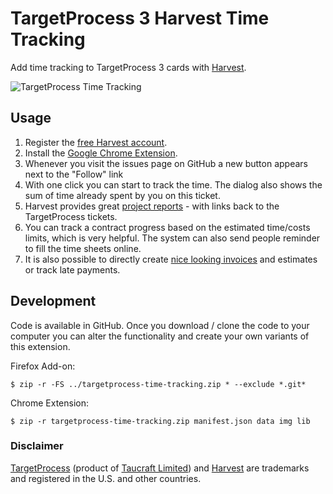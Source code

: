 TargetProcess 3 Harvest Time Tracking
====================

Add time tracking to TargetProcess 3 cards with [Harvest](http://try.hrv.st/3-12573).

![TargetProcess Time Tracking](https://raw.githubusercontent.com/nickdenardis/targetprocess-time-tracking/master/img/targetprocess-time-tracking-440x280.png)

Usage
-----
1. Register the [free Harvest account](http://try.hrv.st/3-12573).
2. Install the [Google Chrome Extension](https://chrome.google.com/webstore/detail/lkkedgoebnekpinhipgelkfbbdjfookh).
3. Whenever you visit the issues page on GitHub a new button appears next to the "Follow" link
4. With one click you can start to track the time. The dialog also shows the sum of time already spent by you on this ticket.
5. Harvest provides great [project reports](http://try.hrv.st/3-12573) - with links back to the TargetProcess tickets.
6. You can track a contract progress based on the estimated time/costs limits, which is very helpful. The system can also send people reminder to fill the time sheets online.
7. It is also possible to directly create [nice looking invoices](http://try.hrv.st/3-12573) and estimates or track late payments.

Development
-----------

Code is available in GitHub. Once you download / clone the code to your computer you can alter the functionality and create your own variants of this extension.

Firefox Add-on:

    $ zip -r -FS ../targetprocess-time-tracking.zip * --exclude *.git*

Chrome Extension:

    $ zip -r targetprocess-time-tracking.zip manifest.json data img lib


### Disclaimer

[TargetProcess](https://www.targetprocess.com/) (product of [Taucraft Limited](http://taucraft.com/)) and [Harvest](https://www.getharvest.com/) are trademarks and registered in the U.S. and other countries.
